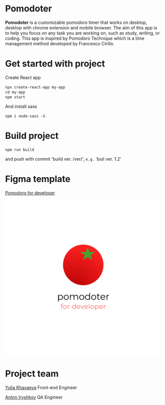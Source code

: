 # Pomodoter

**Pomodoter** is a customizable pomodoro timer that works on desktop, desktop with chrome extension and mobile browser. The aim of this app is to help you focus on any task you are working on, such as study, writing, or coding. This app is inspired by Pomodoro Technique which is a time management method developed by Francesco Cirillo.

# Get started with project

Create React app

```
npx create-react-app my-app
cd my-app
npm start
```

And install sass

```
npm i node-sass -S
```

# Build project

```
npm run build
```

and push with commit 'build ver. /ver/', `e.g.` 'buil ver. 1.2'

# Figma template

[Pomodoro for developer](https://www.figma.com/file/lG8nS2SAyjqsvZJJ9YysJJ/pomodoter?type=design&node-id=0%3A1&t=QXgr47mq1RNbN3uy-1)

<div align="center">
  <a href="https://www.figma.com/file/lG8nS2SAyjqsvZJJ9YysJJ/pomodoter?type=design&node-id=0%3A1&t=QXgr47mq1RNbN3uy-1">
    <img src="https://github.com/iamlorddop/pomodoro_timer/blob/main/img_github/pomodoro_for_developer.png" width="500" height="500" alt="pomodoro timer for developer cover">
  </a>
</div>

# Project team

[Yulia Khavaeva](https://github.com/iamlorddop) Front-end Engineer

[Anton Iryshkov](https://github.com/anton-rshk) QA Engineer
